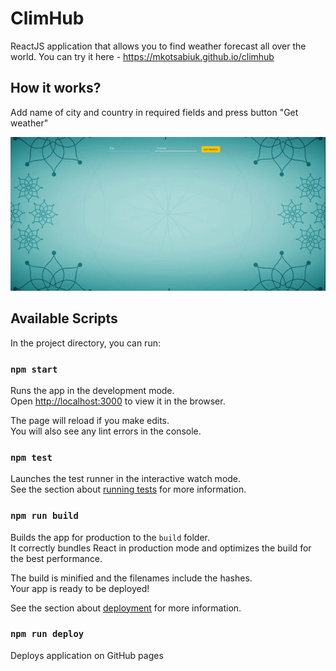 # ClimHub

ReactJS application that allows you to find weather forecast all over the world. You can try it here - https://mkotsabiuk.github.io/climhub

## How it works?

Add name of city and country in required fields and press button "Get weather"

![Example of using](https://github.com/kotsabiukmv98/climhub/blob/master/src/assets/example-of-using%20.gif)


## Available Scripts

In the project directory, you can run:

### `npm start`

Runs the app in the development mode.<br />
Open [http://localhost:3000](http://localhost:3000) to view it in the browser.

The page will reload if you make edits.<br />
You will also see any lint errors in the console.

### `npm test`

Launches the test runner in the interactive watch mode.<br />
See the section about [running tests](https://facebook.github.io/create-react-app/docs/running-tests) for more information.

### `npm run build`

Builds the app for production to the `build` folder.<br />
It correctly bundles React in production mode and optimizes the build for the best performance.

The build is minified and the filenames include the hashes.<br />
Your app is ready to be deployed!

See the section about [deployment](https://facebook.github.io/create-react-app/docs/deployment) for more information.

### `npm run deploy`

Deploys application on GitHub pages

